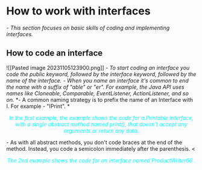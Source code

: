 # How to work with interfaces
*- This section focuses on basic skills of coding and implementing interfaces.*
## How to code an interface
![[Pasted image 20231105123900.png]]
*- To start coding an interface you code the public keyword, followed by the interface keyword, followed by the name of the interface.*
*- When you name an interface it's common to end the name with a suffix of "able" or "er". For example, the Java API uses names like Cloneable, Comparable, EventListener, ActionListener, and so on.*
*- A common naming strategy is to prefix the name of an Interface with I. For example - "IPrint". *
<p style="text-align:center; font-style: italic; color:#00FFFF">In the first example, the example shows the code for a Printable interface, with a single abstract method named print(), that doesn't accept any arguments or return any data.</p>
- As with all abstract methods, you don't code braces at the end of the method. Instead, you code a semicolon immediately after the parenthesis.
<<p style="text-align:center; font-style: italic; color:#00FFFF">The 2nd example shows the code for an interface named ProductWriter66 .</p>

